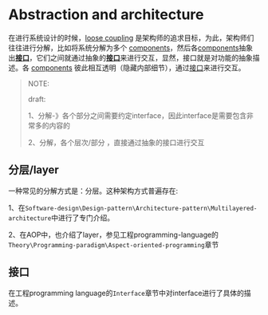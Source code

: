 # Abstraction and architecture

在进行系统设计的时候，[loose coupling](https://en.wikipedia.org/wiki/Loose_coupling) 是架构师的追求目标，为此，架构师们往往进行分解，比如将系统分解为多个 [components](https://en.wikipedia.org/wiki/Software_component#Component_Definition)，然后各[components](https://en.wikipedia.org/wiki/Software_component#Component_Definition)抽象出[**接口**](https://en.wikipedia.org/wiki/Interface_(computing))，它们之间就通过抽象的[**接口**](https://en.wikipedia.org/wiki/Interface_(computing))来进行交互，显然，接口就是对功能的抽象描述。各 [components](https://en.wikipedia.org/wiki/Software_component#Component_Definition) 彼此相互透明（隐藏内部细节），通过[接口](https://en.wikipedia.org/wiki/Interface_(computing))来进行交互。

> NOTE: 
>
> draft:
>
> 1、分解-》各个部分之间需要约定interface，因此interface是需要包含非常多的内容的
>
> 2、分解，各个层次/部分 ，直接通过抽象的接口进行交互

## 分层/layer

一种常见的分解方式是：分层。这种架构方式普遍存在:

1、在`Software-design\Design-pattern\Architecture-pattern\Multilayered-architecture`中进行了专门介绍。

2、在AOP中，也介绍了layer，参见工程programming-language的`Theory\Programming-paradigm\Aspect-oriented-programming`章节

## 接口

在工程programming language的`Interface`章节中对interface进行了具体的描述。